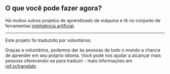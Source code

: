 ## O que você pode fazer agora?

Há muitos outros projetos de aprendizado de máquina e IA no conjunto de ferramentas [inteligência artificial](https://projects.raspberrypi.org/pt-BR/pathways/ai-toolkit).

***

Este projeto foi traduzido por voluntários.

Graças a voluntários, podemos dar às pessoas de todo o mundo a chance de aprender em seu próprio idioma. Você pode nos ajudar a alcançar mais pessoas oferecendo-se para traduzir - mais informações em [rpf.io/translate](https://rpf.io/translate).
